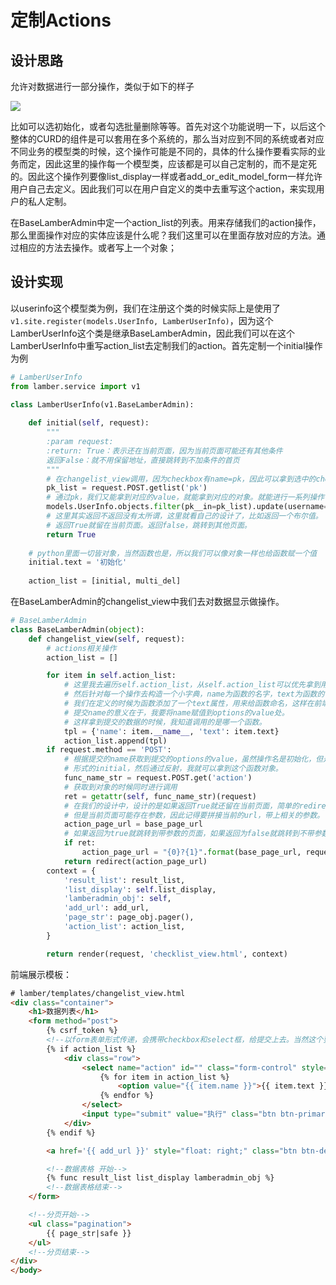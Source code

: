 # 定制Actions

## 设计思路

允许对数据进行一部分操作，类似于如下的样子

![](http://tuku.dcgamer.top/18-10-19/45129488.jpg)

比如可以选初始化，或者勾选批量删除等等。首先对这个功能说明一下，以后这个整体的CURD的组件是可以套用在多个系统的，那么当对应到不同的系统或者对应不同业务的模型类的时候，这个操作可能是不同的，具体的什么操作要看实际的业务而定，因此这里的操作每一个模型类，应该都是可以自己定制的，而不是定死的。因此这个操作列要像list_display一样或者add_or_edit_model_form一样允许用户自己去定义。因此我们可以在用户自定义的类中去重写这个action，来实现用户的私人定制。

在BaseLamberAdmin中定一个action_list的列表。用来存储我们的action操作，那么里面操作对应的实体应该是什么呢？我们这里可以在里面存放对应的方法。通过相应的方法去操作。或者写上一个对象；

## 设计实现

以userinfo这个模型类为例，我们在注册这个类的时候实际上是使用了`v1.site.register(models.UserInfo, LamberUserInfo)`，因为这个LamberUserInfo这个类是继承BaseLamberAdmin，因此我们可以在这个LamberUserInfo中重写action_list去定制我们的action。首先定制一个initial操作为例

```python
# LamberUserInfo
from lamber.service import v1

class LamberUserInfo(v1.BaseLamberAdmin):
    
    def initial(self, request):
        """
        :param request:
        :return: True：表示还在当前页面，因为当前页面可能还有其他条件
        返回False：就不用保留地址，直接跳转到不加条件的首页
        """
        # 在changelist_view调用，因为checkbox有name=pk，因此可以拿到选中的checkbox
        pk_list = request.POST.getlist('pk')
        # 通过pk，我们又能拿到对应的value，就能拿到对应的对象。就能进行一系列操作
        models.UserInfo.objects.filter(pk__in=pk_list).update(username='kakaka')
        # 这里其实返回不返回没有太所谓，这里就看自己的设计了，比如返回一个布尔值。
        # 返回True就留在当前页面。返回false，跳转到其他页面。
        return True
    
    # python里面一切皆对象，当然函数也是，所以我们可以像对象一样也给函数赋一个值
    initial.text = '初始化'
    
    action_list = [initial, multi_del]
```

在BaseLamberAdmin的changelist_view中我们去对数据显示做操作。

```python
# BaseLamberAdmin
class BaseLamberAdmin(object):
    def changelist_view(self, request):
        # actions相关操作
        action_list = []

        for item in self.action_list:
            # 这里我去遍历self.action_list，从self.action_list可以优先拿到用户自定制的。
            # 然后针对每一个操作去构造一个小字典，name为函数的名字，text为函数的中文名
            # 我们在定义的时候为函数添加了一个text属性，用来给函数命名，这样在前端就能看到中文了。
            # 提交name的意义在于，我要将name赋值到options的value处。
            # 这样拿到提交的数据的时候，我知道调用的是哪一个函数。
            tpl = {'name': item.__name__, 'text': item.text}
            action_list.append(tpl)
        if request.method == 'POST':
            # 根据提交的name获取到提交的options的value，虽然操作名是初始化，但是我可以拿到字符串
            # 形式的initial，然后通过反射，我就可以拿到这个函数对象。
            func_name_str = request.POST.get('action')
            # 获取到对象的时候同时进行调用
            ret = getattr(self, func_name_str)(request)
            # 在我们的设计中，设计的是如果返回True就还留在当前页面，简单的redirect以下就行。
            # 但是当前页面可能存在参数，因此记得要拼接当前的url，带上相关的参数。
            action_page_url = base_page_url
            # 如果返回为true就跳转到带参数的页面，如果返回为false就跳转到不带参数的列表页
            if ret:
                action_page_url = "{0}?{1}".format(base_page_url, request.GET.urlencode())
            return redirect(action_page_url)
        context = {
            'result_list': result_list,
            'list_display': self.list_display,
            'lamberadmin_obj': self,
            'add_url': add_url,
            'page_str': page_obj.pager(),
            'action_list': action_list,
        }

        return render(request, 'checklist_view.html', context)
```

前端展示模板：

```html
# lamber/templates/changelist_view.html
<div class="container">
    <h1>数据列表</h1>
    <form method="post">
        {% csrf_token %}
        <!--以form表单形式传递，会携带checkbox和select框，给提交上去。当然这个要和对应的checkbox的列一起配合使用，比如给那一列加上对应的name，不然提交上去也取不到。-->
        {% if action_list %}
            <div class="row">
                <select name="action" id="" class="form-control" style="width:200px;float: left">
                    {% for item in action_list %}
                        <option value="{{ item.name }}">{{ item.text }}</option>
                    {% endfor %}
                </select>
                <input type="submit" value="执行" class="btn btn-primary">
            </div>
        {% endif %}

        <a href='{{ add_url }}' style="float: right;" class="btn btn-default">添加</a>

        <!--数据表格 开始-->
        {% func result_list list_display lamberadmin_obj %}
        <!--数据表格结束-->
    </form>

    <!--分页开始-->
    <ul class="pagination">
        {{ page_str|safe }}
    </ul>
    <!--分页结束-->
</div>
</body>
```

